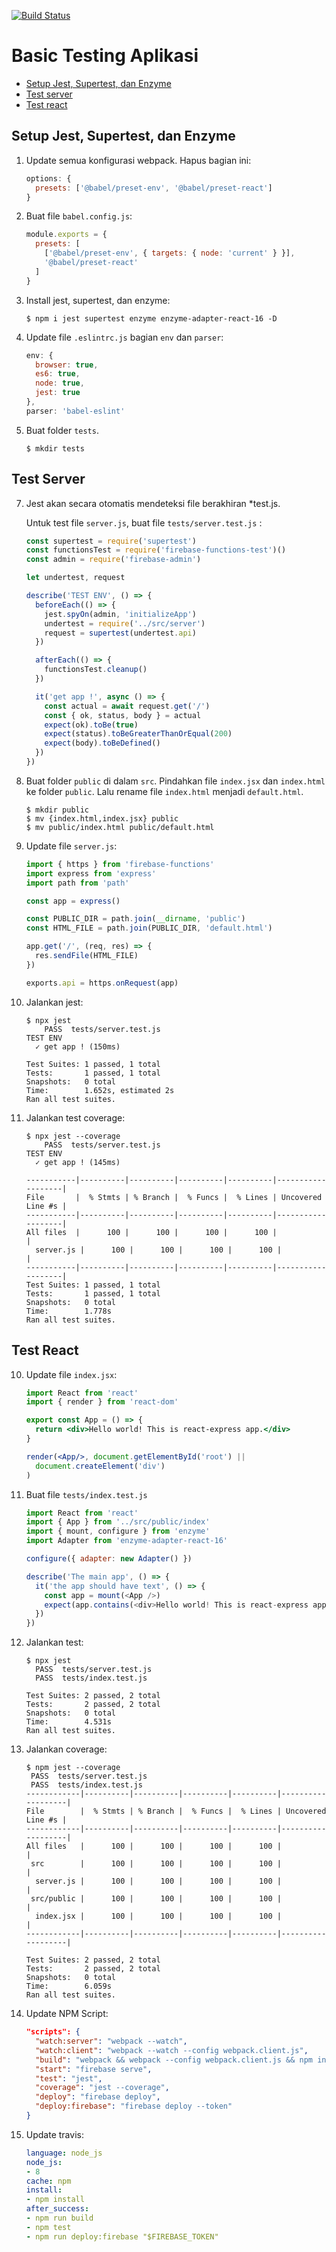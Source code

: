 [![Build Status](https://travis-ci.org/ynwd/express-react.svg?branch=setup-test)](https://travis-ci.org/ynwd/express-react)

# Basic Testing Aplikasi

- [Setup Jest, Supertest, dan Enzyme](#setup-jest-supertest,-dan-enzyme)
- [Test server](#test-server)
- [Test react](#test-react)

## Setup Jest, Supertest, dan Enzyme

1. Update semua konfigurasi webpack. Hapus bagian ini:
    ```js
    options: {
      presets: ['@babel/preset-env', '@babel/preset-react']
    }
    ```
2. Buat file `babel.config.js`:
    ```js
    module.exports = {
      presets: [
        ['@babel/preset-env', { targets: { node: 'current' } }],
        '@babel/preset-react'
      ]
    }
    ```
4. Install jest, supertest, dan enzyme:
    ```
    $ npm i jest supertest enzyme enzyme-adapter-react-16 -D
    ```
5. Update file `.eslintrc.js` bagian `env` dan `parser`:
    ```js
    env: {
      browser: true,
      es6: true,
      node: true,
      jest: true
    },
    parser: 'babel-eslint'
    ```
6. Buat folder `tests`.
    ```
    $ mkdir tests
    ```
## Test Server

7. Jest akan secara otomatis mendeteksi file berakhiran *test.js. 
   
   Untuk test file `server.js`, buat file `tests/server.test.js` :
    ```js
    const supertest = require('supertest')
    const functionsTest = require('firebase-functions-test')()
    const admin = require('firebase-admin')

    let undertest, request

    describe('TEST ENV', () => {
      beforeEach(() => {
        jest.spyOn(admin, 'initializeApp')
        undertest = require('../src/server')
        request = supertest(undertest.api)
      })

      afterEach(() => {
        functionsTest.cleanup()
      })

      it('get app !', async () => {
        const actual = await request.get('/')
        const { ok, status, body } = actual
        expect(ok).toBe(true)
        expect(status).toBeGreaterThanOrEqual(200)
        expect(body).toBeDefined()
      })
    })
    ```

8. Buat folder `public` di dalam `src`. Pindahkan file `index.jsx` dan `index.html` ke folder `public`. Lalu rename file `index.html` menjadi `default.html`.
    ```
    $ mkdir public
    $ mv {index.html,index.jsx} public
    $ mv public/index.html public/default.html
    ```

9. Update file `server.js`:
    ```js
    import { https } from 'firebase-functions'
    import express from 'express'
    import path from 'path'

    const app = express()

    const PUBLIC_DIR = path.join(__dirname, 'public')
    const HTML_FILE = path.join(PUBLIC_DIR, 'default.html')

    app.get('/', (req, res) => {
      res.sendFile(HTML_FILE)
    })

    exports.api = https.onRequest(app)

    ```

8. Jalankan jest:
    ```
    $ npx jest
        PASS  tests/server.test.js
    TEST ENV
      ✓ get app ! (150ms)

    Test Suites: 1 passed, 1 total
    Tests:       1 passed, 1 total
    Snapshots:   0 total
    Time:        1.652s, estimated 2s
    Ran all test suites.
    ```
9. Jalankan test coverage:
    ```
    $ npx jest --coverage
        PASS  tests/server.test.js
    TEST ENV
      ✓ get app ! (145ms)

    -----------|----------|----------|----------|----------|-------------------|
    File       |  % Stmts | % Branch |  % Funcs |  % Lines | Uncovered Line #s |
    -----------|----------|----------|----------|----------|-------------------|
    All files  |      100 |      100 |      100 |      100 |                   |
      server.js |      100 |      100 |      100 |      100 |                   |
    -----------|----------|----------|----------|----------|-------------------|
    Test Suites: 1 passed, 1 total
    Tests:       1 passed, 1 total
    Snapshots:   0 total
    Time:        1.778s
    Ran all test suites.
    ```
## Test React

10. Update file `index.jsx`:
    ```jsx
    import React from 'react'
    import { render } from 'react-dom'

    export const App = () => {
      return <div>Hello world! This is react-express app.</div>
    }

    render(<App/>, document.getElementById('root') ||
      document.createElement('div')
    )
    ```
11. Buat file `tests/index.test.js`
    ```js
    import React from 'react'
    import { App } from '../src/public/index'
    import { mount, configure } from 'enzyme'
    import Adapter from 'enzyme-adapter-react-16'

    configure({ adapter: new Adapter() })

    describe('The main app', () => {
      it('the app should have text', () => {
        const app = mount(<App />)
        expect(app.contains(<div>Hello world! This is react-express app.</div>)).toBe(true)
      })
    })
    ```
12. Jalankan test:
      ```
      $ npx jest
        PASS  tests/server.test.js
        PASS  tests/index.test.js

      Test Suites: 2 passed, 2 total
      Tests:       2 passed, 2 total
      Snapshots:   0 total
      Time:        4.531s
      Ran all test suites.
      ```
13. Jalankan coverage:
      ```
      $ npm jest --coverage
       PASS  tests/server.test.js
       PASS  tests/index.test.js
      ------------|----------|----------|----------|----------|-------------------|
      File        |  % Stmts | % Branch |  % Funcs |  % Lines | Uncovered Line #s |
      ------------|----------|----------|----------|----------|-------------------|
      All files   |      100 |      100 |      100 |      100 |                   |
       src        |      100 |      100 |      100 |      100 |                   |
        server.js |      100 |      100 |      100 |      100 |                   |
       src/public |      100 |      100 |      100 |      100 |                   |
        index.jsx |      100 |      100 |      100 |      100 |                   |
      ------------|----------|----------|----------|----------|-------------------|

      Test Suites: 2 passed, 2 total
      Tests:       2 passed, 2 total
      Snapshots:   0 total
      Time:        6.059s
      Ran all test suites.

      ```
14. Update NPM Script:
    ```json
    "scripts": {
      "watch:server": "webpack --watch",
      "watch:client": "webpack --watch --config webpack.client.js",
      "build": "webpack && webpack --config webpack.client.js && npm install --prefix dist",
      "start": "firebase serve",
      "test": "jest",
      "coverage": "jest --coverage",
      "deploy": "firebase deploy",
      "deploy:firebase": "firebase deploy --token"
    }
    ```
15. Update travis:
    ```yml
    language: node_js
    node_js:
    - 8
    cache: npm
    install:
    - npm install
    after_success:
    - npm run build 
    - npm test
    - npm run deploy:firebase "$FIREBASE_TOKEN"
    ```